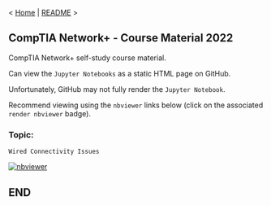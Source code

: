 < [Home](https://github.com/SeanOhAileasa) | [README](https://github.com/SeanOhAileasa/nkp-wired-connectivity-issues/blob/main/README.md) >

## CompTIA Network+ - Course Material 2022

CompTIA Network+ self-study course material.

Can view the ``Jupyter Notebooks`` as a static HTML page on GitHub.

Unfortunately, GitHub may not fully render the ``Jupyter Notebook``.

Recommend viewing using the ``nbviewer`` links below (click on the associated ``render nbviewer`` badge).

### Topic: 

``Wired Connectivity Issues`` 

[![nbviewer](https://raw.githubusercontent.com/jupyter/design/master/logos/Badges/nbviewer_badge.svg)](https://nbviewer.jupyter.org/github/SeanOhAileasa/nkp-wired-connectivity-issues/blob/main/nkp-wired-connectivity-issues.ipynb)

## END